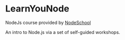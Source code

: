 # LearnYouNode

NodeJs course provided by [NodeSchool](https://nodeschool.io/)

An intro to Node.js via a set of self-guided workshops.
